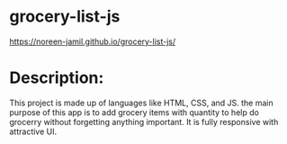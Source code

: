 # grocery-list-js
https://noreen-jamil.github.io/grocery-list-js/

# Description:
This project is made up of languages like HTML, CSS, and JS. the main purpose of this app is to add grocery items with quantity to help do grocerry without forgetting anything important. It is fully responsive with attractive UI.
